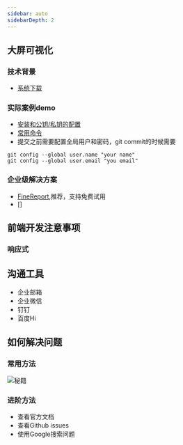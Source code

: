 ```yaml
---
sidebar: auto
sidebarDepth: 2
---
```

## 大屏可视化
### 技术背景
- [系统下载](https://msdn.itellyou.cn/)

### 实际案例demo
- [安装和公钥/私钥的配置](https://www.cnblogs.com/joyho/articles/4062574.html)
- [常用命令](https://github.com/Majk1224/project)
- 提交之前需要配置全局用户和密码，git commit的时候需要  
```
git config --global user.name "your name"  
git config --global user.email "you email"
```
### 企业级解决方案
- [FineReport](https://www.fanruan.com/),推荐，支持免费试用
- []


## 前端开发注意事项
### 响应式


## 沟通工具
- 企业邮箱
- 企业微信
- 钉钉
- 百度Hi

## 如何解决问题
### 常用方法
![秘籍](/study/baidu.png)
### 进阶方法
- 查看官方文档
- 查看Github issues
- 使用Google搜索问题